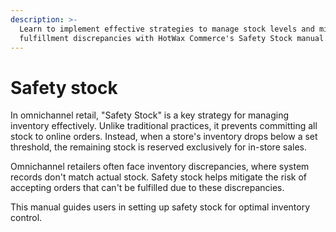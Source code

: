 ```yaml
---
description: >-
  Learn to implement effective strategies to manage stock levels and mitigate
  fulfillment discrepancies with HotWax Commerce's Safety Stock manual.
---
```


# Safety stock

In omnichannel retail, "Safety Stock" is a key strategy for managing inventory effectively. Unlike traditional practices, it prevents committing all stock to online orders. Instead, when a store's inventory drops below a set threshold, the remaining stock is reserved exclusively for in-store sales.

Omnichannel retailers often face inventory discrepancies, where system records don't match actual stock. Safety stock helps mitigate the risk of accepting orders that can't be fulfilled due to these discrepancies.

This manual guides users in setting up safety stock for optimal inventory control.
